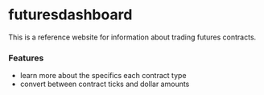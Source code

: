 futuresdashboard
================

This is a reference website for information about trading futures contracts.

### Features

  * learn more about the specifics each contract type
  * convert between contract ticks and dollar amounts
